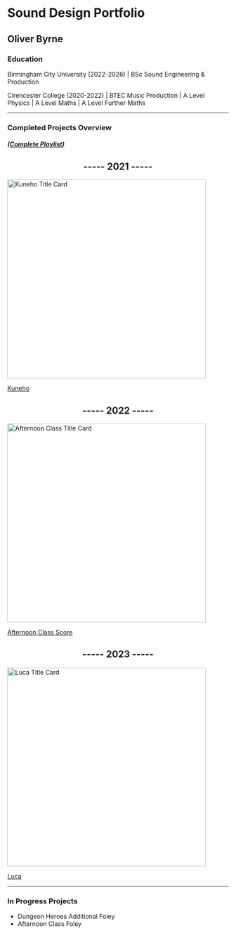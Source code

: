 # Sound Design Portfolio 
## Oliver Byrne

### Education

Birmingham City University (2022-2026) | BSc Sound Engineering & Production 

Cirencester College (2020-2022) | BTEC Music Production | A Level Physics | A Level Maths | A Level Further Maths

---
### Completed Projects Overview
##### ([Complete Playlist](https://www.youtube.com/playlist?list=PLlxiILQYOCxV1kn5FR7rGtZQHTDLpYjz_))

<div align="center">
  
## ----- 2021 -----

</div>
<img width="452" alt="Kuneho Title Card" src="https://github.com/O-Byrne/O-Byrne.github.io/assets/157286554/22a06e79-87a2-451a-a88f-0f986afc89cf">

[Kuneho](https://youtu.be/YaH1j3PShas)

<div align="center">
  
## ----- 2022 -----

</div>
<img width="452" alt="Afternoon Class Title Card" src="https://github.com/O-Byrne/O-Byrne.github.io/assets/157286554/3976ac6a-d332-4809-9996-446818b872ed">
  
[Afternoon Class Score](https://youtu.be/N1Vg7jgv2oc)

<div align="center">
  
## ----- 2023 -----

</div>
<img width="452" alt="Luca Title Card" src="https://github.com/O-Byrne/O-Byrne.github.io/assets/157286554/61d765eb-512b-486d-8ff7-b1e45d30a506">

[Luca](https://youtu.be/H_dDbXpgmhc)

---

### In Progress Projects
- Dungeon Heroes Additional Foley
- Afternoon Class Foley




